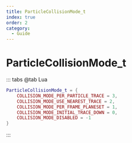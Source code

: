 ```yaml
---
title: ParticleCollisionMode_t
index: true
order: 2
category:
  - Guide
---
```


# ParticleCollisionMode_t
::: tabs
@tab Lua
```lua
ParticleCollisionMode_t = {
    COLLISION_MODE_PER_PARTICLE_TRACE = 3,
    COLLISION_MODE_USE_NEAREST_TRACE = 2,
    COLLISION_MODE_PER_FRAME_PLANESET = 1,
    COLLISION_MODE_INITIAL_TRACE_DOWN = 0,
    COLLISION_MODE_DISABLED = -1
}
```
:::